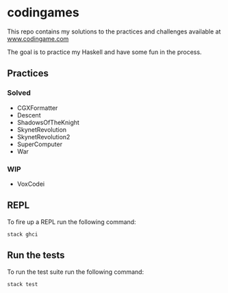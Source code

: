 # codingames

This repo contains my solutions to the practices and challenges available at www.codingame.com

The goal is to practice my Haskell and have some fun in the process.

## Practices

### Solved

- CGXFormatter
- Descent
- ShadowsOfTheKnight
- SkynetRevolution
- SkynetRevolution2
- SuperComputer
- War

### WIP

- VoxCodei

## REPL

To fire up a REPL run the following command:

`stack ghci`

## Run the tests

To run the test suite run the following command:

`stack test`
